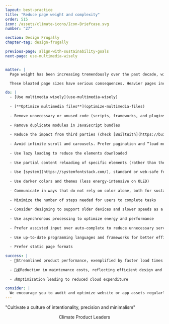 ```yaml
---
layout: best-practice
title: "Reduce page weight and complexity"
order: 515
icon: /assets/climate-icons/Icon-Briefcase.svg
number: "27"

section: Design Frugally
chapter-tag: design-frugally

previous-page: align-with-sustainability-goals
next-page: use-multimedia-wisely


matter: |
  Page weight has been increasing tremendously over the past decade, with significant implications for both users and the environment. Between 2014 and 2024, the median desktop page size grew by 120% (an increase of 1.4 MB), while the median mobile page size surged by 357% (an additional 1.8 MB). Images are the largest contributors to page weight.

  These bloated page sizes have serious consequences. Heavier pages increase CPU usage and obsolescence, contributing to higher energy consumption and carbon emissions. They also exacerbate digital inequality, disproportionately affecting users with older devices or slower internet connections.

do: |
  - [Use multimedia wisely](use-multimedia-wisely)
  
  - [**Optimize multimedia files**](optimize-multimedia-files)
  
  - Remove unnecessary or unused code (scripts, frameworks, and plugins) and limit their use
  
  - Remove duplicate modules in JavaSscript bundles
  
  - Reduce the impact from third parties (check [BuiltWith](https://builtwith.com/) and [Are my third parties green](https://aremythirdpartiesgreen.com/))
  
  - Avoid infinite scroll and carousels. Prefer pagination and “load more” options.
  
  - Use lazy loading to reduce the elements downloaded
  
  - Use partial content reloading of specific elements (rather than the whole page)
  
  - Use [system](https://systemfontstack.com/), standard or web-safe fonts to avoid downloads
  
  - Use darker colors and themes (less energy-intensive on OLED)
  
  - Communicate in ways that do not rely on color alone, both for sustainability and accessibility
  
  - Minimize the number of steps needed for users to complete tasks
  
  - Consider designing to support older devices and slower speeds as a preference, when designing for inclusivity. Make KPIs that address performance under "worst case" conditions
  
  - Use asynchronous processing to optimize energy and performance
  
  - Prefer assisted input over auto-complete to reduce unnecessary server calls
  
  - Use up-to-date programming languages and frameworks for better efficiency
  
  - Prefer static page formats

success: |
  - 🧑Streamlined product performance, exemplified by faster load times
  
  - 🧑💰Reduction in maintenance costs, reflecting efficient design and execution
  
  - 💰Optimization leading to reduced cloud expenditure

consider: |
  We encourage you to audit and optimize website or app assets regularly. These environmental, performance considerations and improvements will become an integral part of how cross-functional teams work once you [Include the planet in your brief](include-the-planet-in-your-brief) & [Choose the right metrics](choose-the-right-metrics) . Education will be key for your organization and product squads to keep discovering best practices to apply. For this, nothing is better than to [Organize talks, raise awareness, and promote training](organize-talks) and [Set up a climate working group](setup-a-climate-working-group). And don’t forget system inclusivity: design for older devices, slower connections, and question whether features even need an internet connection
---
```


<div class="bigquote">
  <span class="highlight">"Cultivate a culture of intentionality, precision and minimalism"</span>
</div>

<p style="text-align:center;">Climate Product Leaders</p>